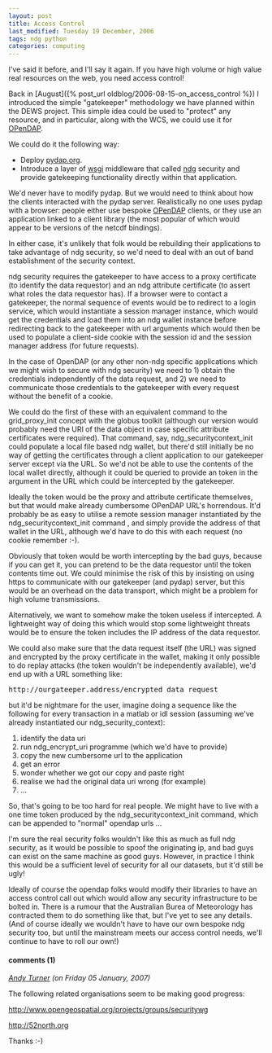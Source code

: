 ```yaml
---
layout: post
title: Access Control
last_modified: Tuesday 19 December, 2006
tags: ndg python
categories: computing
---
```

I've said it before, and I'll say it again. If you have high volume or high value real resources on the web, you need access control! 

Back in [August]({% post_url oldblog/2006-08-15-on_access_control %}) I introduced the simple "gatekeeper" methodology we have planned within the DEWS project. This simple idea could be used to "protect" any resource, and in particular, along with the WCS, we could use it for [OPenDAP](http://www.opendap.org).

We could do it the following way:
* Deploy [pydap.org](http://pydap.org).
* Introduce a layer of [wsgi](http://wsgi.org) middleware that called [ndg](http://proj.badc.rl.ac.uk/ndg) security and provide gatekeeping functionality directly within that application. 

We'd never have to modify pydap. But we would need to think about how the clients interacted with the pydap server. Realistically no one uses pydap with a browser: people either use bespoke [OPenDAP](http://www.opendap.org/faq/whatClients.html) clients, or they use an application linked to a client library (the most popular of which would appear to be versions of the netcdf bindings).

In either case, it's unlikely that folk would be rebuilding their applications to take advantage of ndg security, so we'd need to deal with an out of band establishment of the security context.

ndg security requires the gatekeeper to have access to a proxy certificate (to identify the data requestor) and an ndg attribute certificate (to assert what roles the data requestor has). If a browser were to contact a gatekeeper, the normal sequence of events would be to redirect to a login service, which would instantiate a session manager instance, which would get the credentials and load them into an ndg wallet instance before redirecting back to the gatekeeper with url arguments which would then be used to populate a client-side cookie with the session id and the session manager address (for future requests).

In the case of OpenDAP (or any other non-ndg specific applications which we might wish to secure with ndg security)  we need to 1) obtain the credentials independently of the data request, and 2) we need to communicate those credentials to the gatekeeper with every request without the benefit of a cookie.

We could do the first of these with an equivalent command to the grid_proxy_init concept with the globus toolkit (although our version would probably need the URI of the data object in case specific attribute certificates were required). That command, say, ndg_securitycontext_init could populate a local file based ndg wallet, but there'd still initially be no way of getting the certificates through a client application  to our gatekeeper server except via the URL. So we'd not be able to use the contents of the local wallet directly, although it could be queried to provide an token in the argument in the URL which could be intercepted by the gatekeeper.

Ideally the token would be the proxy and attribute certificate themselves, but that would make already cumbersome OPenDAP URL's horrendous. It'd probably be as easy to utilise a remote session manager instantiated by the ndg_securitycontext_init command , and simply provide the address of that wallet in the URL, although we'd have to do this with each request (no cookie remember :-).

Obviously that token would be worth intercepting by the bad guys, because if you can get it, you can pretend to be the data requestor until the token contents time out.  We could minimise the risk of this by 
insisting on using https to communicate with our gatekeeper (and pydap) server, but this would be an overhead on the data transport, which might be a problem for high volume transmissions.

Alternatively, we want to somehow make the token useless if intercepted. A lightweight way of doing this which would stop some lightweight threats would be to ensure the token includes the IP address of the data requestor.

We could also make sure that the data request itself (the URL) was signed and encrypted by the proxy certificate in the wallet, making it only possible to do replay attacks (the token wouldn't be independently available), we'd end up with a URL something like:
<pre>
http://ourgateeper.address/encrypted_data_request
</pre>
but it'd be nightmare for the user, imagine doing a sequence like the following for every transaction in a matlab or idl session (assuming we've already
instantiated our ndg_security_context):
1. identify the data uri
1. run ndg_encrypt_uri programme (which we'd have to provide)
1. copy the new cumbersome url to the application
1. get an error
1. wonder whether we got our copy and paste right 
1. realise we had the original data uri wrong (for example)
1. ...

So, that's going to be too hard for real people. We might have to live with a one time token produced by the ndg_securitycontext_init command, which can be appended to "normal" opendap urls ... 

I'm sure the real security folks wouldn't like this as much as full ndg security, as it would be possible to spoof the originating ip, and bad guys can exist on the same machine as good guys. However, in practice I think this would be a sufficient level of security for all our datasets, but it'd still be ugly!

Ideally of course the opendap folks would modify their libraries to have an access control call out which would allow any security infrastructure to be bolted in. There is a rumour that the Australian Burea of Meteorology has contracted them to do something like that, but I've yet to see any details.
(And of course ideally we wouldn't have to have our own bespoke ndg security too, but until the mainstream meets our access control needs, we'll continue to  have to roll our own!)

#### comments (1)

*[Andy Turner](http://www.geog.leeds.ac.uk/people/a.turner/) (on Friday 05 January, 2007)*

The following related organisations seem to be making good progress:

http://www.opengeospatial.org/projects/groups/securitywg

http://52north.org

Thanks :-)

